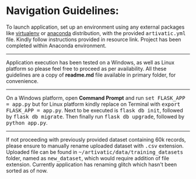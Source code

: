 # Navigation Guidelines:

  <p class="lead"><i class="fa fa-tag w3-spin"></i> To launch application, set up an environment using any external packages like <a href="https://pypi.org/project/virtualenv/" target="_blank">virtualenv</a> or <a href="https://docs.conda.io/projects/conda/en/latest/user-guide/tasks/manage-environments.html#creating-an-environment-from-an-environment-yml-file" target="_blank">anaconda</a> distribution, with the provided <kbd>artivatic.yml</kbd> file. Kindly follow instructions provided in resource link. Project has been completed within Anaconda environment.</p>

  <hr class="my-4">

  <p class="lead"><i class="fa fa-tag w3-spin"></i>Application execution has been tested on a Windows, as well as Linux platform so please feel free to proceed as per availability. All these guidelines are a copy of <strong>readme.md</strong> file available in primary folder, for convenience.</p>

  <hr class="my-4">

  <p class="lead"><i class="fa fa-tag w3-spin"></i>On a Windows platform, open <strong>Command Prompt</strong> and run <kbd>set FLASK_APP = app.py</kbd> but for Linux platform kindly replace on Terminal with <kbd>export FLASK_APP = app.py</kbd>. Next to be executed is  <kbd>flask db init</kbd>, followed by <kbd>flask db migrate</kbd>. Then finally run <kbd>flask db upgrade</kbd>, followed by <kbd>python app.py</kbd>.</p>

  <hr class="my-4">

  <p class="lead"><i class="fa fa-tag w3-spin"></i>If not proceeding with previously provided dataset containing 60k records, please ensure to manually rename uploaded dataset with <kbd>.csv</kbd> extension. Uploaded file can be found in <kbd>~/artivatic/data/training_datasets</kbd> folder, named as <kbd>new_dataset</kbd>, which would require addition of file extension. Currently application has renaming glitch which hasn't been sorted as of now.</p>
